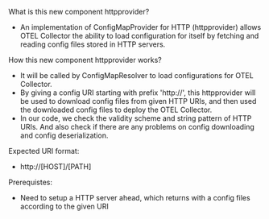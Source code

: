What is this new component httpprovider?
- An implementation of ConfigMapProvider for HTTP (httpprovider) allows OTEL Collector the ability to load configuration for itself by fetching and reading config files stored in HTTP servers.

How this new component httpprovider works?
- It will be called by ConfigMapResolver to load configurations for OTEL Collector.
- By giving a config URI starting with prefix 'http://', this httpprovider will be used to download config files from given HTTP URIs, and then used the downloaded config files to deploy the OTEL Collector.
- In our code, we check the validity scheme and string pattern of HTTP URIs. And also check if there are any problems on config downloading and config deserialization.

Expected URI format:
- http://[HOST]/[PATH]

Prerequistes:
- Need to setup a HTTP server ahead, which returns with a config files according to the given URI
